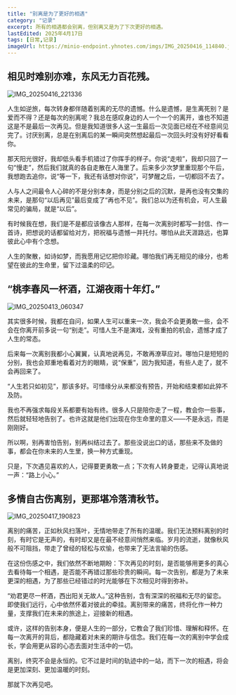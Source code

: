 ```yaml
---
title: "别离是为了更好的相遇"
category: "记录"
excerpt: 所有的相遇都会别离，但别离又是为了下次更好的相遇。
lastEdited: 2025年4月17日
tags: [日常,记录]
imageUrl: https://minio-endpoint.yhnotes.com/imgs/IMG_20250416_114840.jpg
---
```


## 相见时难别亦难，东风无力百花残。

![IMG_20250416_221336](https://minio-endpoint.yhnotes.com/imgs/IMG_20250416_221336.jpg)

人生如逆旅，每次转身都伴随着别离的无尽的遗憾。什么是遗憾，是生离死别？是爱而不得？还是每次的别离呢？我总在感叹身边的人一个一个的离开，谁也不知道这是不是最后一次再见。但是我知道很多人这一生最后一次见面已经在不经意间见完了。讨厌别离，总是在别离后的某一瞬间突然想起最后一次回头时没有好好看看你。

那天阳光很好，我却低头看手机错过了你挥手的样子。你说“走啦”，我却只回了一句“慢走”，然后我们就真的各自走散在人海里了。后来多少次梦里重现那个午后，我想跑去追你，说“等一下，我还有话想对你说”，可梦醒之后，一切都回不去了。

人与人之间最令人心碎的不是分别本身，而是分别之后的沉默，是再也没有交集的未来，是那句“以后再见”最后变成了“再也不见”。我们总以为还有机会，可人生最常见的骗局，就是“以后”。

有时候我在想，我们是不是都应该像古人那样，在每一次离别时都写一封信、作一首诗，把想说的话都留给对方，把祝福与遗憾一并托付。哪怕从此天涯路远，也算彼此心中有个念想。

人生的聚散，如诗如梦，而我愿用记忆把你珍藏。哪怕我们再无相见的缘分，也希望在彼此的生命里，留下过温柔的印记。

## “桃李春风一杯酒，江湖夜雨十年灯。”

![IMG_20250413_060347](https://minio-endpoint.yhnotes.com/imgs/IMG_20250413_060347.jpg)

其实很多时候，我都在自问，如果人生可以重来一次，我会不会更勇敢一些，会不会在你离开前多说一句“别走”。可惜人生不是演戏，没有重拍的机会，遗憾才成了人生的常态。

后来每一次离别我都小心翼翼，认真地说再见，不敢再潦草应对。哪怕只是短短的分别，我也会郑重地看着对方的眼睛，说“保重”，因为我知道，有些人走了，就不会再回来了。

“人生若只如初见”，那该多好。可惜缘分从来都没有预告，开始和结束都如此猝不及防。

我也不再强求每段关系都要有始有终。很多人只是陪你走了一程，教会你一些事，然后就轻轻地告别了。也许这就是他们出现在你生命里的意义——不是永远，而是刚刚好。

所以啊，别再害怕告别，别再纠结过去了。那些没说出口的话，那些来不及做的事，都会在你未来的人生里，换一种方式重现。

只是，下次遇见喜欢的人，记得要更勇敢一点；下次有人转身要走，记得认真地说一声：“路上小心。”

## 多情自古伤离别，更那堪冷落清秋节。

![IMG_20250417_190823](https://minio-endpoint.yhnotes.com/imgs/IMG_20250417_190823.jpg)

离别的痛苦，正如秋风扫落叶，无情地带走了所有的温暖。我们无法预料离别的时刻，有时它是无声的，有时却又是在最不经意间悄然来临。岁月的流逝，就像秋风般不可阻挡，带走了曾经的轻松与欢愉，也带来了无法言喻的伤感。

在这份伤感之中，我们依然不断地期盼：下次再见的时刻，是否能够用更多的真心去看待每一个相遇，是否能不再错过那些珍贵的瞬间。每一次告别，都是为了未来更深的相遇，为了那些已经错过的时光能够在下次相见时得到弥补。

“劝君更尽一杯酒，西出阳关无故人。”这种告别，含有深深的祝福和无尽的留恋。即使我们远行，心中依然怀着对彼此的牵挂。离别带来的痛苦，终将化作一种力量，支撑我们在未来的旅途上，迎接新的相遇。

或许，这样的告别本身，便是人生的一部分，它教会了我们珍惜、理解和释怀。在每一次离开的背后，都隐藏着对未来的期许与信念。我们在每一次的离别中学会成长，学会用更从容的心态去面对生活中的一切。

离别，终究不会是永恒的。它不过是时间的轨迹中的一站，而下一次的相遇，将会是更加深刻、更加温暖的时刻。

那就下次再见吧。
